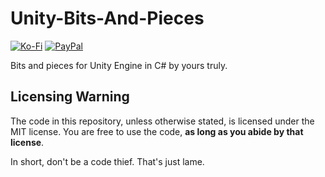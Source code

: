 # Unity-Bits-And-Pieces
[![Ko-Fi](https://img.shields.io/badge/Donate-Ko--Fi-red)](https://ko-fi.com/coburn) 
[![PayPal](https://img.shields.io/badge/Donate-PayPal-blue)](https://paypal.me/coburn64) 

Bits and pieces for Unity Engine in C# by yours truly.

## Licensing Warning
The code in this repository, unless otherwise stated, is licensed under the MIT license. You are free to use the code, **as long as you abide by that license**.

In short, don't be a code thief. That's just lame.

